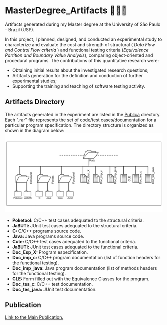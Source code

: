 # MasterDegree_Artifacts 🐤🐤🐤
Artifacts generated during my Master degree at the University of São Paulo - Brazil (USP).

<section>
<p>In this project, I planned, designed, and conducted an experimental study to characterize and evaluate the cost and strength of structural (<em> Data Flow and Control Flow criteria </em>) and functional testing criteria (<em>Equivalence Partition and Boundary Value Analysis</em>), comparing object-oriented and procedural programs. The contributions of this quantitative research were:
<ul>
  <li>
    Obtaining initial results about the investigated research questions;
  </li>
  <li>
    Artifacts generation for the definition and conduction of further experimental studies;
  </li>
  <li>
    Supporting the training and teaching of software testing activity.
  </li>
  </p>  
  
</section>  
  
  
<section>
<h2> Artifacts Directory </h2>
The artifacts generated in the experiment are listed in the <a href="https://github.com/pradoprojects/MasterDegree_Artifacts/tree/main/Publica" target="_blank"> Publica</a> directory. Each ".rar" file represents the set of code/test cases/documentation for a particular program specification. The directory structure is organized as shown in the diagram below:
<div>                                                               
  <img style="" src="./directory_organization.png" alt="Diagram showing the directory structure for each program">
</div>   
  
 <ul>
  <li>
   <strong> Poketool: </strong> C/C++ test cases adequated to the structural criteria. 
  </li>
   
  <li>
   <strong> JaBUTi: </strong> JUnit test cases adequated to the structural criteria. 
  </li>
   
  <li>
   <strong> C: </strong> C/C++ programs source code. 
  </li>
   
  <li>
   <strong> Java: </strong> Java programs source code. 
  </li>
   
  <li>
   <strong> Cute: </strong> C/C++ test cases adequated to the functional criteria. 
  </li>
   
  <li>
   <strong> JaBUTi: </strong> JUnit test cases adequated to the functional criteria. 
  </li>
   
  <li>
   <strong> Doc_Esp_X: </strong> Program especification. 
  </li>
   
  <li>
   <strong> Doc_imp_c: </strong> C/C++ program documentation (list of function headers for the functional testing). 
  </li>
   
  <li>
   <strong> Doc_imp_java: </strong> Java program documentation (list of methods headers for the functional testing). 
  </li>
   
  <li>
   <strong> CLE: </strong> Form filled out with the Equivalence Classes for the program.
  </li>
   
  <li>
   <strong> Doc_tes_c: </strong> C/C++ test documentation. 
  </li>
   
  <li>
   <strong> Doc_tes_java: </strong> JUnit test documentation. 
  </li>
   
 </ul>
<section>
  
<section>
<h2> Publication </h2>
<a href="https://github.com/pradoprojects/MasterDegree_Artifacts/blob/main/CLEI_Publication.pdf" target="_blank">Link to the Main Publication.
</section>                                                                                                                  
                                                                                                                  
